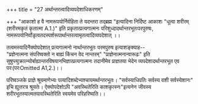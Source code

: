 +++
title = "27 अर्थान्तरत्वादिव्यपदेशाधिकरणम्"

+++
"आकाशो ह वै नामरूपयोर्निर्वहिता ते यदन्तरा तद्ब्रह्म "इत्यादिना निर्दिष्ट आकाशः "धूत्वा शरीरम् (शरीरमकृतं कृतात्मा A.1.)" इति प्रकृतात्प्रत्यगात्मनः परिशुध्दादर्थान्तरभूतःपरपुरुषः, नामरूपयोनिर्वोडृत्वतदस्पर्शरूपार्थान्तरत्वामृतत्वादिव्यपदेशात् ।।

तत्वमस्यादिनैक्योपदेशात् प्रत्यगात्मनो नार्थान्तरभूतः परमपुरुष इत्याशङ्क्याह--  
 "प्रज्ञेनात्मना संपरिष्वक्तो न बाह्यं किंचन वेद नान्तरम्" "प्राज्ञेनात्मनान्वारूढः" इति सुषुप्त्युक्रात्न्योर्बाह्यान्तरविषयानभिज्ञात्प्रत्यगात्मनः तदानीमेव प्राज्ञतया भेदेन व्यपदेशादर्थान्तरभूत एव परः(परःOmitted A1,2.)।।

परिष्वञ्जके प्राज्ञे श्रूयमाणेभ्यः पत्यादिशब्देभ्यश्चायमर्थान्तरभूतः। "सर्वस्याधिपतिः सर्वस्य वशी सर्वस्येशानः" इचि ह्युत्तरत्र श्रूयतेः। ऐक्योपदेशोऽपि "अवस्थितेरिति काशकृत्स्नः"इत्यनेन जीवस्य शरीरभूतस्यात्मतयावस्थितेरिति स्वयमेव परिहरिष्यति।।